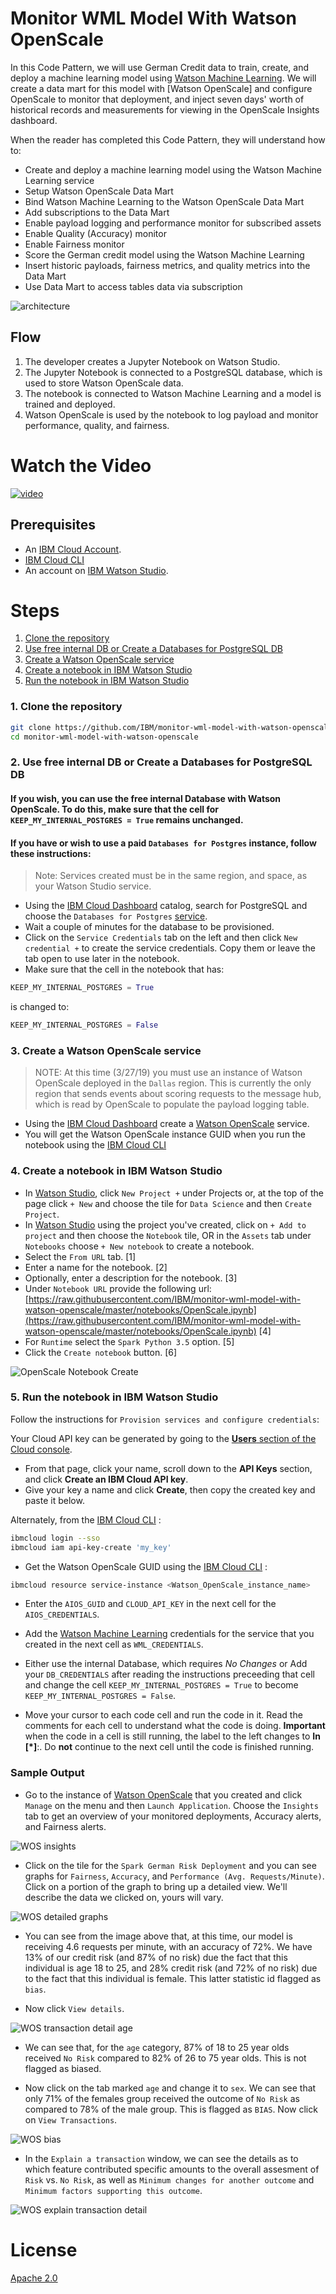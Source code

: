 # Monitor WML Model With Watson OpenScale

In this Code Pattern, we will use German Credit data to train, create, and deploy a machine learning model using [Watson Machine Learning](https://console.bluemix.net/catalog/services/machine-learning). We will create a data mart for this model with [Watson OpenScale] and configure OpenScale to monitor that deployment, and inject seven days' worth of historical records and measurements for viewing in the OpenScale Insights dashboard.

When the reader has completed this Code Pattern, they will understand how to:

* Create and deploy a machine learning model using the Watson Machine Learning service
* Setup Watson OpenScale Data Mart
* Bind Watson Machine Learning to the Watson OpenScale Data Mart
* Add subscriptions to the Data Mart
* Enable payload logging and performance monitor for subscribed assets
* Enable Quality (Accuracy) monitor
* Enable Fairness monitor
* Score the German credit model using the Watson Machine Learning
* Insert historic payloads, fairness metrics, and quality metrics into the Data Mart
* Use Data Mart to access tables data via subscription

![architecture](doc/source/images/architecture.png)

## Flow

1. The developer creates a Jupyter Notebook on Watson Studio.
2. The Jupyter Notebook is connected to a PostgreSQL database, which is used to store Watson OpenScale data.
3. The notebook is connected to Watson Machine Learning and a model is trained and deployed.
4. Watson OpenScale is used by the notebook to log payload and monitor performance, quality, and fairness.

# Watch the Video

[![video](https://i.ytimg.com/vi/S6i4p5IB-7c/0.jpg)](https://youtu.be/S6i4p5IB-7c)

## Prerequisites

* An [IBM Cloud Account](https://cloud.ibm.com).
* [IBM Cloud CLI](https://cloud.ibm.com/docs/cli/index.html#overview)
* An account on [IBM Watson Studio](https://dataplatform.cloud.ibm.com/).

# Steps

1. [Clone the repository](#1-clone-the-repository)
1. [Use free internal DB or Create a Databases for PostgreSQL DB](#2-use-free-internal-db-or-create-a-databases-for-postgresql-db)
1. [Create a Watson OpenScale service](#3-create-a-watson-openscale-service)
1. [Create a notebook in IBM Watson Studio](#4-create-a-notebook-in-ibm-watson-studio)
1. [Run the notebook in IBM Watson Studio](#5-run-the-notebook-in-ibm-watson-studio)

### 1. Clone the repository

```bash
git clone https://github.com/IBM/monitor-wml-model-with-watson-openscale
cd monitor-wml-model-with-watson-openscale
```

### 2. Use free internal DB or Create a Databases for PostgreSQL DB

#### If you wish, you can use the free internal Database with Watson OpenScale. To do this, make sure that the cell for `KEEP_MY_INTERNAL_POSTGRES = True` remains unchanged.

#### If you have or wish to use a paid `Databases for Postgres` instance, follow these instructions:

> Note: Services created must be in the same region, and space, as your Watson Studio service.

* Using the [IBM Cloud Dashboard](https://cloud.ibm.com/catalog) catalog, search for PostgreSQL and choose the `Databases for Postgres` [service](https://console.bluemix.net/catalog/services/databases-for-postgresql).
* Wait a couple of minutes for the database to be provisioned.
* Click on the `Service Credentials` tab on the left and then click `New credential +` to create the service credentials. Copy them or leave the tab open to use later in the notebook.
* Make sure that the cell in the notebook that has:

```python
KEEP_MY_INTERNAL_POSTGRES = True
```

is changed to:

```python
KEEP_MY_INTERNAL_POSTGRES = False
```

### 3. Create a Watson OpenScale service

> NOTE: At this time (3/27/19) you must use an instance of Watson OpenScale deployed in the `Dallas` region. This is currently the only region that sends events about scoring requests to the message hub, which is read by OpenScale to populate the payload logging table.

* Using the [IBM Cloud Dashboard]() create a [Watson OpenScale](https://cloud.ibm.com/catalog/services/ai-openscale) service.
* You will get the Watson OpenScale instance GUID when you run the notebook using the [IBM Cloud CLI](https://cloud.ibm.com/catalog/services/ai-openscale)

### 4. Create a notebook in IBM Watson Studio

* In [Watson Studio](https://dataplatform.cloud.ibm.com/), click `New Project +` under Projects or, at the top of the page click `+ New` and choose the tile for `Data Science` and then `Create Project`.
* In [Watson Studio](https://dataplatform.cloud.ibm.com/) using the project you've created, click on `+ Add to project` and then choose the  `Notebook` tile, OR in the `Assets` tab under `Notebooks` choose `+ New notebook` to create a notebook.
* Select the `From URL` tab. [1]
* Enter a name for the notebook. [2]
* Optionally, enter a description for the notebook. [3]
* Under `Notebook URL` provide the following url: [https://raw.githubusercontent.com/IBM/monitor-wml-model-with-watson-openscale/master/notebooks/OpenScale.ipynb](https://raw.githubusercontent.com/IBM/monitor-wml-model-with-watson-openscale/master/notebooks/OpenScale.ipynb) [4]
* For `Runtime` select the `Spark Python 3.5` option. [5]
* Click the `Create notebook` button. [6]

![OpenScale Notebook Create](doc/source/images/OpenScaleNotebookCreate.png)

### 5. Run the notebook in IBM Watson Studio

Follow the instructions for `Provision services and configure credentials`:

Your Cloud API key can be generated by going to the [**Users** section of the Cloud console](https://cloud.ibm.com/iam#/users).
* From that page, click your name, scroll down to the **API Keys** section, and click **Create an IBM Cloud API key**.
* Give your key a name and click **Create**, then copy the created key and paste it below.

Alternately, from the [IBM Cloud CLI](https://console.bluemix.net/docs/cli/reference/ibmcloud/download_cli.html#install_use) :

```bash
ibmcloud login --sso
ibmcloud iam api-key-create 'my_key'
```

* Get the Watson OpenScale GUID using the [IBM Cloud CLI](https://console.bluemix.net/docs/cli/reference/ibmcloud/download_cli.html#install_use) :

```bash
ibmcloud resource service-instance <Watson_OpenScale_instance_name>
```

* Enter the `AIOS_GUID` and `CLOUD_API_KEY` in the next cell for the `AIOS_CREDENTIALS`.
* Add the [Watson Machine Learning](https://cloud.ibm.com/catalog/services/machine-learning) credentials for the service that you created in the next cell as `WML_CREDENTIALS`.
* Either use the internal Database, which requires *No Changes* or Add your `DB_CREDENTIALS` after reading the instructions preceeding that cell and change the cell `KEEP_MY_INTERNAL_POSTGRES = True` to become `KEEP_MY_INTERNAL_POSTGRES = False`.

* Move your cursor to each code cell and run the code in it. Read the comments for each cell to understand what the code is doing. **Important** when the code in a cell is still running, the label to the left changes to **In [\*]**:.
  Do **not** continue to the next cell until the code is finished running.

### Sample Output

* Go to the instance of [Watson OpenScale](https://aiopenscale.cloud.ibm.com/aiopenscale/insights) that you created and click `Manage` on the menu and then `Launch Application`. Choose the `Insights` tab to get an overview of your monitored deployments, Accuracy alerts, and Fairness alerts.

![WOS insights](doc/source/images/WOSinsights.png)

* Click on the tile for the `Spark German Risk Deployment` and you can see graphs for `Fairness`, `Accuracy`, and `Performance (Avg. Requests/Minute)`. Click on a portion of the graph to bring up a detailed view. We'll describe the data we clicked on, yours will vary.

![WOS detailed graphs](doc/source/images/WOSdetailedGraphs.png)

* You can see from the image above that, at this time, our model is receiving 4.6 requests per minute, with an accuracy of 72%. We have 13% of our credit risk (and 87% of no risk) due the fact that this individual is age 18 to 25, and 28% credit risk (and 72% of no risk) due to the fact that this individual is female. This latter statistic id flagged as `bias`.

* Now click `View details`.

![WOS transaction detail age](doc/source/images/WOStransactionDetailAge.png)

* We can see that, for the `age` category, 87% of 18 to 25 year olds received `No Risk` compared to 82% of 26 to 75 year olds. This is not flagged as biased.

* Now click on the tab marked `age` and change it to `sex`. We can see that only 71% of the females group received the outcome of `No Risk` as compared to 78% of the male group. This is flagged as `BIAS`. Now click on `View Transactions`.

![WOS bias](doc/source/images/WOSbias.png)

* In the `Explain a transaction` window, we can see the details as to which feature contributed specific amounts to the overall assesment of `Risk` vs. `No Risk`, as well as `Minimum changes for another outcome` and `Minimum factors supporting this outcome`.

![WOS explain transaction detail](doc/source/images/WOSexplainTransactionDetail.png)

# License
[Apache 2.0](LICENSE)
